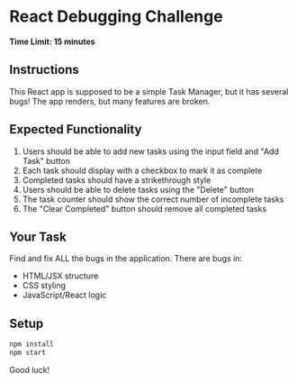 # React Debugging Challenge

**Time Limit: 15 minutes**

## Instructions
This React app is supposed to be a simple Task Manager, but it has several bugs! The app renders, but many features are broken.

## Expected Functionality
1. Users should be able to add new tasks using the input field and "Add Task" button
2. Each task should display with a checkbox to mark it as complete
3. Completed tasks should have a strikethrough style
4. Users should be able to delete tasks using the "Delete" button
5. The task counter should show the correct number of incomplete tasks
6. The "Clear Completed" button should remove all completed tasks

## Your Task
Find and fix ALL the bugs in the application. There are bugs in:
- HTML/JSX structure
- CSS styling
- JavaScript/React logic

## Setup
```bash
npm install
npm start
```

Good luck!
